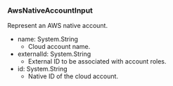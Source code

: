 ### AwsNativeAccountInput
Represent an AWS native account.

- name: System.String
  - Cloud account name.
- externalId: System.String
  - External ID to be associated with account roles.
- id: System.String
  - Native ID of the cloud account.
